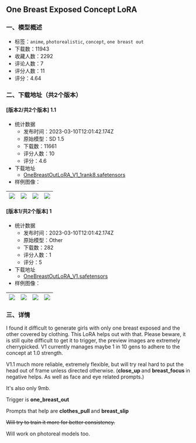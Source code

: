 ## One Breast Exposed Concept LoRA
### 一、模型概述

- 标签：`anime`, `photorealistic`, `concept`, `one breast out`
- 下载数：11943
- 收藏人数：2292
- 评论人数：7
- 评分人数：11
- 评分：4.64

### 二、下载地址（共2个版本）

#### [版本2/共2个版本] 1.1

- 统计数据
  - 发布时间：2023-03-10T12:01:42.174Z
  - 原始模型：SD 1.5
  - 下载数：11661
  - 评分人数：10
  - 评分：4.6
- 下载地址
  - [OneBreastOutLoRA_V1_1rank8.safetensors](https://civitai.com/api/download/models/13507)
- 样例图像：

| <img src="https://image.civitai.com/xG1nkqKTMzGDvpLrqFT7WA/b678f1ff-b2f8-4ddc-7cbb-f05fad5be400/width=450/130608.jpeg" /> | <img src="https://image.civitai.com/xG1nkqKTMzGDvpLrqFT7WA/85a74fb6-1d71-4d1a-0f80-c7420406e100/width=450/130606.jpeg" /> | <img src="https://image.civitai.com/xG1nkqKTMzGDvpLrqFT7WA/941280a4-e749-4308-69af-56acf6a65500/width=450/130605.jpeg" /> | <img src="https://image.civitai.com/xG1nkqKTMzGDvpLrqFT7WA/28c2df05-ec8f-4563-41ac-6031f69de700/width=450/130603.jpeg" /> |
| ---- | ---- | ---- | ---- |

#### [版本1/共2个版本] 1

- 统计数据
  - 发布时间：2023-03-10T12:01:42.174Z
  - 原始模型：Other
  - 下载数：282
  - 评分人数：1
  - 评分：5
- 下载地址
  - [OneBreastOutLoRA_V1.safetensors](https://civitai.com/api/download/models/13486)
- 样例图像：

| <img src="https://image.civitai.com/xG1nkqKTMzGDvpLrqFT7WA/b872da9c-e914-4378-a6d4-21e80f51e700/width=450/130355.jpeg" /> | <img src="https://image.civitai.com/xG1nkqKTMzGDvpLrqFT7WA/ad9f842f-02ec-4428-3144-9ff79828e900/width=450/130372.jpeg" /> | <img src="https://image.civitai.com/xG1nkqKTMzGDvpLrqFT7WA/f2a5d689-0c46-47b1-7aa2-7071bd93d700/width=450/130371.jpeg" /> | <img src="https://image.civitai.com/xG1nkqKTMzGDvpLrqFT7WA/2925a23a-ad7f-442d-2795-970b5449ad00/width=450/130370.jpeg" /> |
| ---- | ---- | ---- | ---- |


### 三、详情
<p>I found it difficult to generate girls with only one breast exposed and the other covered by clothing. This LoRA helps out with that. Please beware, it is still quite difficult to get it to trigger, the preview images are extremely cherrypicked. V1 currently manages maybe 1 in 10 gens to adhere to the concept at 1.0 strength.</p><p>V1.1 much more reliable, extremely flexible, but will try real hard to put the head out of frame unless directed otherwise. (<strong>close_up </strong>and <strong>breast_focus </strong>in negative helps. As well as face and eye related prompts.)</p><p>It's also only 9mb.</p><p>Trigger is <strong>one_breast_out</strong></p><p>Prompts that help are <strong>clothes_pull </strong>and <strong>breast_slip</strong></p><p><s>Will try to train it more for better consistency.</s></p><p>Will work on photoreal models too.</p>